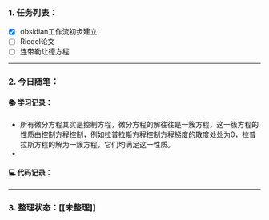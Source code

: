 
### 1. 任务列表：

- [x] obsidian工作流初步建立
- [ ] Riedel论文
- [ ] 连带勒让德方程

---

### 2. 今日随笔：

#### 📚 学习记录：

-  所有微分方程其实是控制方程，微分方程的解往往是一簇方程，这一簇方程的性质由控制方程控制，例如拉普拉斯方程控制方程梯度的散度处处为0，拉普拉斯方程的解为一簇方程，它们均满足这一性质。
- 

#### 💻 代码记录：


---

### 3. 整理状态：[[未整理]]


